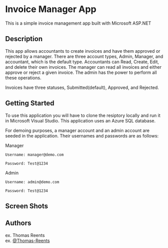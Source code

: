 # Invoice Manager App

This is a simple invoice management app built with Microsoft ASP.NET

## Description

This app allows accountants to create invoices and have them approved or rejected by a manager. There are three account types, Admin, Manager, and accountant, which is the default type. Accountants can Read, Create, Edit, and delete their own invoices. The manager can read all invoices and either approve or reject a given invoice. The admin has the power to perform all these operations. 

Invoices have three statuses, Submitted(default), Approved, and Rejected. 

## Getting Started

To use this application you will have to clone the resiptory locally and run it in Microsoft Visual Studio. This application uses an Azure SQL database. 

For demoing purposes, a manager account and an admin account are seeded in the application. Their usernames and passwords are as follows:

Manager

	Username: manager@demo.com
	
	Password: Test@1234
	
Admin

	Username: admin@demo.com
	
	Password: Test@1234 
	
## Screen Shots



## Authors

ex. Thomas Reents  
ex. [@Thomas-Reents](https://www.linkedin.com/in/thomas-reents/)
